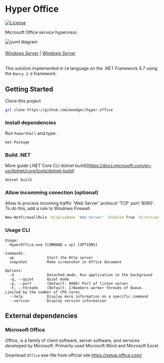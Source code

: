 # Hyper Office

[![License](https://img.shields.io/npm/l/express.svg)](https://github.com/woodger/hyper-office/blob/master/LICENSE)

Microsoft Office service hypervisor.

![yuml diagram](https://yuml.me/woodger/diagram/scruffy;dir:LR/class/[Document{bg:lightsteelblue}]->parse[Hypervisor],[Hypervisor]->publish[Queue{bg:yellow}],[Queue]->[SqliteDB],[Queue]<>-.->thread[Task{bg:yellowgreen}],[Task]->process[Hypervisor])

###### [Windows Server](Docs/api.md) | [Windows Server](Docs/windows-server.md)

This solution implemented in `C#` language on the .NET Framework 4.7 using the `Nancy 2.0` framework.

## Getting Started

Clone this project

```sh
git clone https://github.com/woodger/hyper-office
```

### Install dependencies

Run `PowerShell` and type:

```sh
Get-Package
```

### Build .NET

More guide (.NET Core CLI dotnet build)[https://docs.microsoft.com/en-us/dotnet/core/tools/dotnet-build]

```sh
dotnet build
```

### Allow incomming conection (optional)

Allow to process incoming traffic 'Web Server' protocol 'TCP' port '8080'. To do this, add a rule to Windows Firewall.

```sh
New-NetFirewallRule -DisplayName 'Web Server' -Enabled True -Direction Inbound -Protocol TCP -Action Allow -LocalPort 8080
```

### Usage CLI

```
Usage:
  HyperOffice.exe [COMMAND = up] [OPTIONS]

Commands:
  up               Start the Http server
  snapshot         Make screenshot in Office document

Options:
  -d               Detached mode. Run application in the background
  -q, --quiet      Quiet mode
  -p, --port       (Default: 8080) Port of listen server
  -t, --threads    (Default: 1)Numbers worker threads of Queue. Limited by the number of CPU cores
  --help           Display more information on a specific command
  --version        Display version information
```

## External dependencies

### Microsoft Office

Office, is a family of client software, server software, and services developed by Microsoft. Primarily used Microsoft Word and Microsoft Excel.

Download `Office` exe-file from official site https://setup.office.com/
